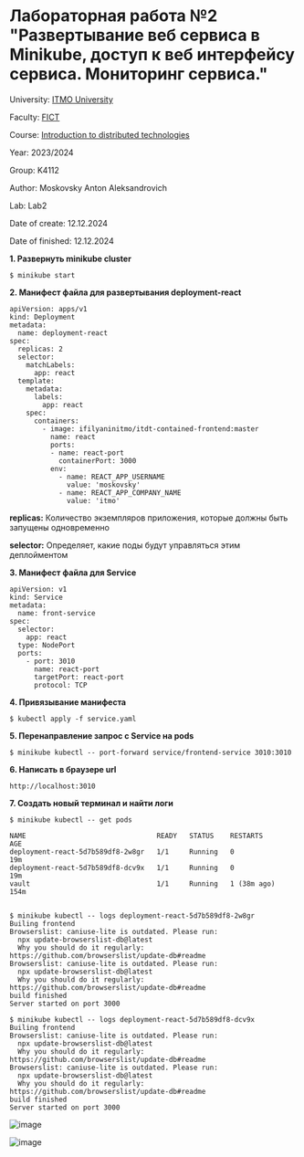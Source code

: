 # Лабораторная работа №2 "Развертывание веб сервиса в Minikube, доступ к веб интерфейсу сервиса. Мониторинг сервиса."

University: [ITMO University](https://itmo.ru/ru/)

Faculty: [FICT](https://fict.itmo.ru)

Course: [Introduction to distributed technologies](https://github.com/itmo-ict-faculty/introduction-to-distributed-technologies)

Year: 2023/2024

Group: K4112

Author: Moskovsky Anton Aleksandrovich

Lab: Lab2

Date of create: 12.12.2024

Date of finished: 12.12.2024

**1. Развернуть minikube cluster**
```
$ minikube start
```
**2. Манифест файла для развертывания deployment-react**

```
apiVersion: apps/v1
kind: Deployment                                            
metadata:
  name: deployment-react                         
spec:
  replicas: 2
  selector:
    matchLabels:
      app: react
  template:
    metadata:
      labels:
        app: react
    spec:                                      
      containers:
        - image: ifilyaninitmo/itdt-contained-frontend:master
          name: react                           
          ports:
          - name: react-port
            containerPort: 3000
          env:
            - name: REACT_APP_USERNAME
              value: 'moskovsky'
            - name: REACT_APP_COMPANY_NAME
              value: 'itmo'
```

**replicas:** 
Количество экземпляров приложения, которые должны быть запущены одновременно

**selector:** 
Определяет, какие поды будут управляться этим деплойментом

**3. Манифест файла для Service**
```
apiVersion: v1
kind: Service
metadata:
  name: front-service
spec:
  selector:
    app: react
  type: NodePort
  ports:
    - port: 3010
      name: react-port
      targetPort: react-port
      protocol: TCP
```
**4. Привязывание манифеста**
```
$ kubectl apply -f service.yaml
```
**5. Перенаправление запрос с Service на pods**
```
$ minikube kubectl -- port-forward service/frontend-service 3010:3010
```

**6. Написать в браузере url**
```
http://localhost:3010
```
**7. Создать новый терминал и найти логи**
```
$ minikube kubectl -- get pods

NAME                                READY   STATUS    RESTARTS      AGE
deployment-react-5d7b589df8-2w8gr   1/1     Running   0             19m
deployment-react-5d7b589df8-dcv9x   1/1     Running   0             19m
vault                               1/1     Running   1 (38m ago)   154m


$ minikube kubectl -- logs deployment-react-5d7b589df8-2w8gr
Builing frontend
Browserslist: caniuse-lite is outdated. Please run:
  npx update-browserslist-db@latest
  Why you should do it regularly: https://github.com/browserslist/update-db#readme
Browserslist: caniuse-lite is outdated. Please run:
  npx update-browserslist-db@latest
  Why you should do it regularly: https://github.com/browserslist/update-db#readme
build finished
Server started on port 3000

$ minikube kubectl -- logs deployment-react-5d7b589df8-dcv9x
Builing frontend
Browserslist: caniuse-lite is outdated. Please run:
  npx update-browserslist-db@latest
  Why you should do it regularly: https://github.com/browserslist/update-db#readme
Browserslist: caniuse-lite is outdated. Please run:
  npx update-browserslist-db@latest
  Why you should do it regularly: https://github.com/browserslist/update-db#readme
build finished
Server started on port 3000
```
![image](https://github.com/user-attachments/assets/7d806dc8-d4f5-44d9-be45-b465dfd5b3bb)

![image](https://github.com/user-attachments/assets/919ec7cf-47c6-4c9d-98f2-143394e18f04)

